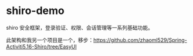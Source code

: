 # shiro-demo
shiro 安全框架，登录验证、权限、会话管理等一系列基础功能。

此架构和我另一个项目是一个，移步：https://github.com/zhaoml529/Spring-Activiti5.16-Shiro/tree/EasyUI
